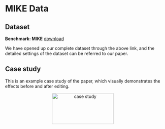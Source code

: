 #  MIKE Data

## **Dataset**
**Benchmark: MIKE** [download](https://www.dropbox.com/scl/fi/uq2adgnsjz91zo97ylmc7/MIKE_data.rar?rlkey=gmnfstds44w5iburkpp1l64ar&dl=0)

We have opened up our complete dataset through the above link, and the detailed settings of the dataset can be referred to our paper.

## Case study
This is an example case study of the paper, which visually demonstrates the effects before and after editing.


<p align="center">
  <img src="images/case_study.jpg" alt="case study" width="200" height="100">
</p>
